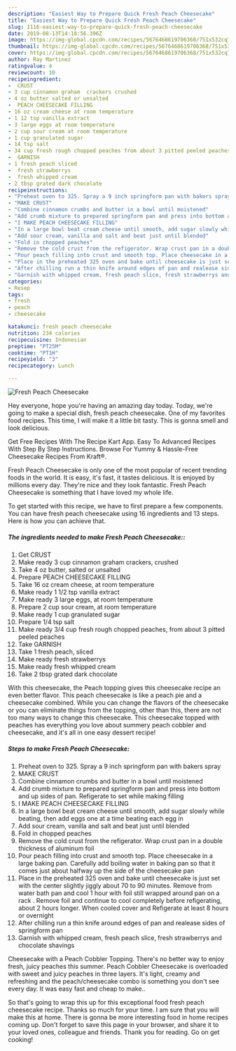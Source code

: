 ```yaml
---
description: "Easiest Way to Prepare Quick Fresh Peach Cheesecake"
title: "Easiest Way to Prepare Quick Fresh Peach Cheesecake"
slug: 1116-easiest-way-to-prepare-quick-fresh-peach-cheesecake
date: 2019-08-13T14:18:56.396Z
image: https://img-global.cpcdn.com/recipes/5676468619706368/751x532cq70/fresh-peach-cheesecake-recipe-main-photo.jpg
thumbnail: https://img-global.cpcdn.com/recipes/5676468619706368/751x532cq70/fresh-peach-cheesecake-recipe-main-photo.jpg
cover: https://img-global.cpcdn.com/recipes/5676468619706368/751x532cq70/fresh-peach-cheesecake-recipe-main-photo.jpg
author: Ray Martinez
ratingvalue: 4
reviewcount: 10
recipeingredient:
-  CRUST
- 3 cup cinnamon graham  crackers crushed
- 4 oz butter salted or unsalted
-  PEACH CHEESECAKE FILLING
- 16 oz cream cheese at room temperature
- 1 12 tsp vanilla extract
- 3 large eggs at room temperature
- 2 cup sour cream at room temperature
- 1 cup granulated sugar
- 14 tsp salt
- 34 cup fresh rough chopped peaches from about 3 pitted peeled peaches
-  GARNISH
- 1 fresh peach sliced
-  fresh strawberrys
-  fresh whipped cream
- 2 tbsp grated dark chocolate
recipeinstructions:
- "Preheat oven to 325. Spray a 9 inch springform pan with bakers spray"
- "MAKE CRUST"
- "Combine cinnamon crumbs and butter in a bowl until moistened"
- "Add crumb mixture to prepared springform pan and press into bottom and up sides of pan. Refigerate to set while making filling"
- "I MAKE PEACH CHEESECAKE FILLING"
- "In a large bowl beat cream cheese until smooth, add sugar slowly while beating, then add eggs one at a time beating each egg in"
- "Add sour cream, vanilla and salt and beat just until blended"
- "Fold in chopped peaches"
- "Remove the cold crust from the refigerator. Wrap crust pan in a double thickness of aluminum  foil"
- "Pour peach filling into crust and smooth top. Place cheesecake in a large baking pan. Carefully add boiling water in baking pan so that it comes just about halfway up the side of the cheesecake pan"
- "Place in the preheated 325 oven and bake until cheesecake is just set with the center slightly jiggly about 70 to 90 minutes. Remove from water bath pan and cool 1 hour with foil still wrapped around pan on a rack . Remove foil and continue to cool completely before refigerating, about 2 hours longer. When cooled cover and Refigerate at least 8 hours or overnight"
- "After chilling run a thin knife around edges of pan and realease sides of springform pan"
- "Garnish with whipped cream, fresh peach slice, fresh strawberrys and chocolate shavings"
categories:
- Resep
tags:
- fresh
- peach
- cheesecake

katakunci: fresh peach cheesecake
nutrition: 234 calories
recipecuisine: Indonesian
preptime: "PT25M"
cooktime: "PT1H"
recipeyield: "3"
recipecategory: Lunch

---
```



![Fresh Peach Cheesecake](https://img-global.cpcdn.com/recipes/5676468619706368/751x532cq70/fresh-peach-cheesecake-recipe-main-photo.jpg)

Hey everyone, hope you're having an amazing day today. Today, we're going to make a special dish, fresh peach cheesecake. One of my favorites food recipes. This time, I will make it a little bit tasty. This is gonna smell and look delicious.

Get Free Recipes With The Recipe Kart App. Easy To Advanced Recipes With Step By Step Instructions. Browse For Yummy &amp; Hassle-Free Cheesecake Recipes From Kraft®.

Fresh Peach Cheesecake is only one of the most popular of recent trending foods in the world. It is easy, it's fast, it tastes delicious. It is enjoyed by millions every day. They're nice and they look fantastic. Fresh Peach Cheesecake is something that I have loved my whole life.


To get started with this recipe, we have to first prepare a few components. You can have fresh peach cheesecake using 16 ingredients and 13 steps. Here is how you can achieve that.

##### The ingredients needed to make Fresh Peach Cheesecake::

1. Get  CRUST
1. Make ready 3 cup cinnamon graham  crackers, crushed
1. Take 4 oz butter, salted or unsalted
1. Prepare  PEACH CHEESECAKE FILLING
1. Take 16 oz cream cheese, at room temperature
1. Make ready 1 1/2 tsp vanilla extract
1. Make ready 3 large eggs, at room temperature
1. Prepare 2 cup sour cream, at room temperature
1. Make ready 1 cup granulated sugar
1. Prepare 1/4 tsp salt
1. Make ready 3/4 cup fresh rough chopped peaches, from about 3 pitted peeled peaches
1. Take  GARNISH
1. Take 1 fresh peach, sliced
1. Make ready  fresh strawberrys
1. Make ready  fresh whipped cream
1. Take 2 tbsp grated dark chocolate


With this cheesecake, the Peach topping gives this cheesecake recipe an even better flavor. This peach cheesecake is like a peach pie and a cheesecake combined. While you can change the flavors of the cheesecake or you can eliminate things from the topping, other than this, there are not too many ways to change this cheesecake. This cheesecake topped with peaches has everything you love about summery peach cobbler and cheesecake, and it&#39;s all in one easy dessert recipe! 

##### Steps to make Fresh Peach Cheesecake:

1. Preheat oven to 325. Spray a 9 inch springform pan with bakers spray
1. MAKE CRUST
1. Combine cinnamon crumbs and butter in a bowl until moistened
1. Add crumb mixture to prepared springform pan and press into bottom and up sides of pan. Refigerate to set while making filling
1. I MAKE PEACH CHEESECAKE FILLING
1. In a large bowl beat cream cheese until smooth, add sugar slowly while beating, then add eggs one at a time beating each egg in
1. Add sour cream, vanilla and salt and beat just until blended
1. Fold in chopped peaches
1. Remove the cold crust from the refigerator. Wrap crust pan in a double thickness of aluminum  foil
1. Pour peach filling into crust and smooth top. Place cheesecake in a large baking pan. Carefully add boiling water in baking pan so that it comes just about halfway up the side of the cheesecake pan
1. Place in the preheated 325 oven and bake until cheesecake is just set with the center slightly jiggly about 70 to 90 minutes. Remove from water bath pan and cool 1 hour with foil still wrapped around pan on a rack . Remove foil and continue to cool completely before refigerating, about 2 hours longer. When cooled cover and Refigerate at least 8 hours or overnight
1. After chilling run a thin knife around edges of pan and realease sides of springform pan
1. Garnish with whipped cream, fresh peach slice, fresh strawberrys and chocolate shavings


Cheesecake with a Peach Cobbler Topping. There&#39;s no better way to enjoy fresh, juicy peaches this summer. Peach Cobbler Cheesecake is overloaded with sweet and juicy peaches in three layers. It&#39;s light, creamy and refreshing and the peach/cheesecake combo is something you don&#39;t see every day. It was easy fast and cheap to make.. 

So that's going to wrap this up for this exceptional food fresh peach cheesecake recipe. Thanks so much for your time. I am sure that you will make this at home. There is gonna be more interesting food in home recipes coming up. Don't forget to save this page in your browser, and share it to your loved ones, colleague and friends. Thank you for reading. Go on get cooking!
